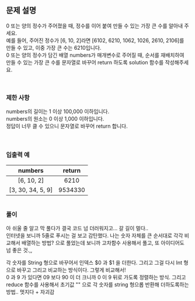 ## 문제 설명

0 또는 양의 정수가 주어졌을 때, 정수를 이어 붙여 만들 수 있는 가장 큰 수를 알아내 주세요.  
예를 들어, 주어진 정수가 [6, 10, 2]라면 [6102, 6210, 1062, 1026, 2610, 2106]를 만들 수 있고, 이중 가장 큰 수는 6210입니다.  
0 또는 양의 정수가 담긴 배열 numbers가 매개변수로 주어질 때, 순서를 재배치하여 만들 수 있는 가장 큰 수를 문자열로 바꾸어 return 하도록 solution 함수를 작성해주세요.

<br>

### 제한 사항
numbers의 길이는 1 이상 100,000 이하입니다.  
numbers의 원소는 0 이상 1,000 이하입니다.  
정답이 너무 클 수 있으니 문자열로 바꾸어 return 합니다.  
<br>

#

### 입출력 예

|numbers	|return|
|:--------:|:---:|
|[6, 10, 2]	|6210|
|[3, 30, 34, 5, 9]|	9534330|

#

### 풀이

아 쉬울 줄 알고 막 풀다가 결국 코드 넘 더러워지고... 갈 길이 멀다..  
인터넷을 보니까 5줄로 푸시는 걸 보고 감탄했다. 나는 숫자 자체를 큰 순서대로 각각 비교해서 배열하는 방법? 으로 풀었는데 보니까 고차함수 사용해서 풀고, 또 아이디어도 넘 좋은 것.,,  

각 숫자를 String 형으로 바꾸어서 인덱스 $0 과 $1 을 더한다. 그리고 그걸 다시 Int 형으로 바꾸고 그리고 비교하는 방식이다. 그렇게 비교해서!   
0 과 9 가 있다면 09 보다 90 이 더 크니까 0 이 9 뒤로 가도록 정렬하는 방식. 
그리고 reduce 함수를 사용해서 초기값 "" 으로 각 숫자를 string 형으롭 반환해 더하도록하는 방법.. 멋지다 + 자괴감